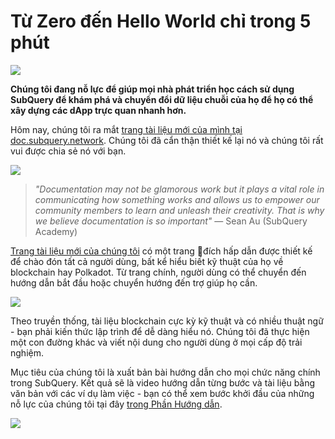 # Từ Zero đến Hello World chỉ trong 5 phút

![](https://miro.medium.com/max/1400/1*g51P_PPoseNqEfCBgvpXXA.png)

**Chúng tôi đang nỗ lực để giúp mọi nhà phát triển học cách sử dụng SubQuery để khám phá và chuyển đổi dữ liệu chuỗi của họ để họ có thể xây dựng các dApp trực quan nhanh hơn.**

Hôm nay, chúng tôi ra mắt [trang tài liệu mới của mình tại doc.subquery.network](https://doc.subquery.network/). Chúng tôi đã cẩn thận thiết kế lại nó và chúng tôi rất vui được chia sẻ nó với bạn.

![](https://miro.medium.com/max/1200/1*snyFSjyQ9q116bmIcaVfsQ.gif)

> _"Documentation may not be glamorous work but it plays a vital role in communicating how something works and allows us to empower our community members to learn and unleash their creativity. That is why we believe documentation is so important"_ — Sean Au (SubQuery Academy)

[Trang tài liệu mới của chúng tôi](https://doc.subquery.network/) có một trang đích hấp dẫn được thiết kế để chào đón tất cả người dùng, bất kể hiểu biết kỹ thuật của họ về blockchain hay Polkadot. Từ trang chính, người dùng có thể chuyển đến hướng dẫn bắt đầu hoặc chuyển hướng đến trợ giúp họ cần.

![](https://miro.medium.com/max/1400/1*obZau98aya3Ohtc43DAuEw.png)

Theo truyền thống, tài liệu blockchain cực kỳ kỹ thuật và có nhiều thuật ngữ - bạn phải kiến thức lập trình để dễ dàng hiểu nó. Chúng tôi đã thực hiện một con đường khác và viết nội dung cho người dùng ở mọi cấp độ trải nghiệm.

Mục tiêu của chúng tôi là xuất bản bài hướng dẫn cho mọi chức năng chính trong SubQuery. Kết quả sẽ là video hướng dẫn từng bước và tài liệu bằng văn bản với các ví dụ làm việc - bạn có thể xem bước khởi đầu của những nỗ lực của chúng tôi tại đây [trong Phần Hướng dẫn](https://doc.subquery.network/tutorials_examples/howto.html).

![](https://miro.medium.com/max/1200/1*nxy4aDTaQ0EMGudm0QW09g.gif)

